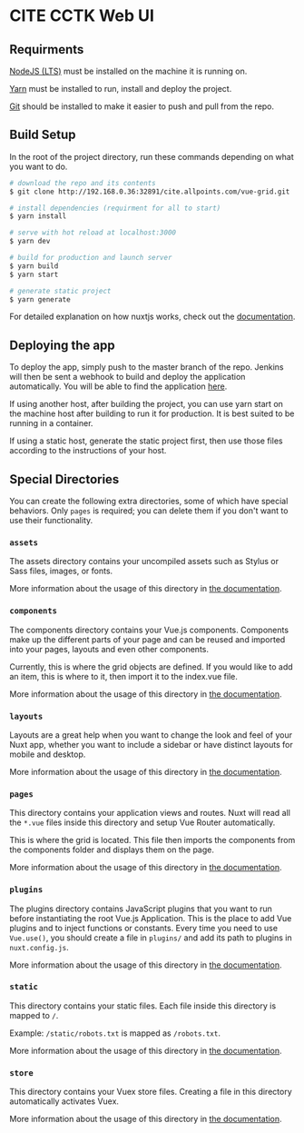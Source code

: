 # CITE CCTK Web UI

## Requirments

[NodeJS (LTS)](https://nodejs.org/en/download/) must be installed on the machine it is running on.

[Yarn](https://yarnpkg.com/) must be installed to run, install and deploy the project.

[Git](https://git-scm.com/downloads) should be installed to make it easier to push and pull from the repo.

## Build Setup

In the root of the project directory, run these commands depending on what you want to do.

```bash
# download the repo and its contents
$ git clone http://192.168.0.36:32891/cite.allpoints.com/vue-grid.git

# install dependencies (requirment for all to start)
$ yarn install

# serve with hot reload at localhost:3000
$ yarn dev

# build for production and launch server
$ yarn build
$ yarn start

# generate static project
$ yarn generate
```

For detailed explanation on how nuxtjs works, check out the [documentation](https://nuxtjs.org).

## Deploying the app

To deploy the app, simply push to the master branch of the repo. Jenkins will then be sent a webhook to build and deploy the application automatically. You will be able to find the application [here](http://192.168.0.36:34131/).

If using another host, after building the project, you can use yarn start on the machine host after building to run it for production. It is best suited to be running in a container.

If using a static host, generate the static project first, then use those files according to the instructions of your host.

## Special Directories

You can create the following extra directories, some of which have special behaviors. Only `pages` is required; you can delete them if you don't want to use their functionality.

### `assets`

The assets directory contains your uncompiled assets such as Stylus or Sass files, images, or fonts.

More information about the usage of this directory in [the documentation](https://nuxtjs.org/docs/2.x/directory-structure/assets).

### `components`

The components directory contains your Vue.js components. Components make up the different parts of your page and can be reused and imported into your pages, layouts and even other components.

Currently, this is where the grid objects are defined. If you would like to add an item, this is where to it, then import it to the index.vue file.

More information about the usage of this directory in [the documentation](https://nuxtjs.org/docs/2.x/directory-structure/components).

### `layouts`

Layouts are a great help when you want to change the look and feel of your Nuxt app, whether you want to include a sidebar or have distinct layouts for mobile and desktop.

More information about the usage of this directory in [the documentation](https://nuxtjs.org/docs/2.x/directory-structure/layouts).

### `pages`

This directory contains your application views and routes. Nuxt will read all the `*.vue` files inside this directory and setup Vue Router automatically.

This is where the grid is located. This file then imports the components from the components folder and displays them on the page.

More information about the usage of this directory in [the documentation](https://nuxtjs.org/docs/2.x/get-started/routing).

### `plugins`

The plugins directory contains JavaScript plugins that you want to run before instantiating the root Vue.js Application. This is the place to add Vue plugins and to inject functions or constants. Every time you need to use `Vue.use()`, you should create a file in `plugins/` and add its path to plugins in `nuxt.config.js`.

More information about the usage of this directory in [the documentation](https://nuxtjs.org/docs/2.x/directory-structure/plugins).

### `static`

This directory contains your static files. Each file inside this directory is mapped to `/`.

Example: `/static/robots.txt` is mapped as `/robots.txt`.

More information about the usage of this directory in [the documentation](https://nuxtjs.org/docs/2.x/directory-structure/static).

### `store`

This directory contains your Vuex store files. Creating a file in this directory automatically activates Vuex.

More information about the usage of this directory in [the documentation](https://nuxtjs.org/docs/2.x/directory-structure/store).
